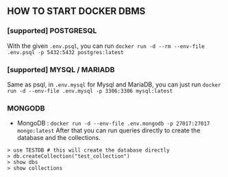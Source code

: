 ## HOW TO START DOCKER DBMS

### [supported] POSTGRESQL

With the given `.env.psql`, you can run
`docker run -d --rm --env-file .env.psql -p 5432:5432 postgres:latest`

### [supported] MYSQL / MARIADB

Same as psql, in `.env.mysql` for Mysql and MariaDB, you can just run
`docker run -d --env-file .env.mysql -p 3306:3306 mysql:latest`



### MONGODB

- MongoDB : `docker run -d --env-file .env.mongodb -p 27017:27017 mongo:latest`
After that you can run queries directly to create the database and the collections.
```
> use TESTDB # this will create the database directly
> db.createCollection("test_collection")
> show dbs
> show collections
```

